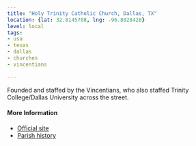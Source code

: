 ```yaml
---
title: "Holy Trinity Catholic Church, Dallas, TX"
location: {lat: 32.8145708, lng: -96.8028428}
level: local
tags:
- usa
- texas
- dallas
- churches
- vincentians

---
```



Founded and staffed by the Vincentians, who also staffed Trinity College/Dallas University across the street.

#### More Information

* [Official site](https://htccd.org/)
* [Parish history](https://htccd.org/history)





